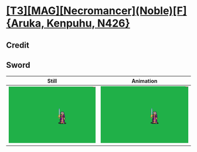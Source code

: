 # [\[T3\]\[MAG\]\[Necromancer\]\(Noble\)\[F\]{Aruka, Kenpuhu, N426}](../)

## Credit


	
## Sword

| Still | Animation |
| :---: | :-------: |
| ![Sword still](./Sword_000.png) | ![Sword animation](./Sword.gif) |
